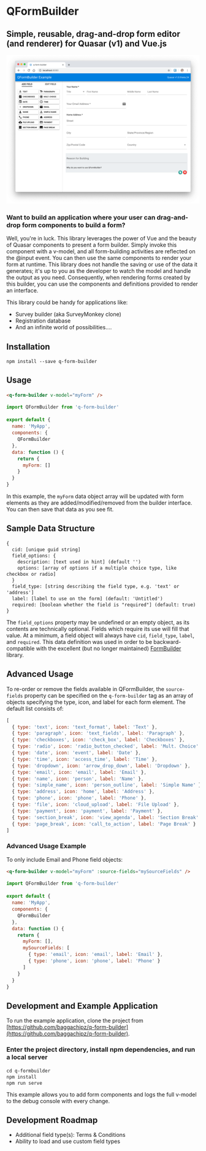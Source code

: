 # QFormBuilder
## Simple, reusable, drag-and-drop form editor (and renderer) for Quasar (v1) and Vue.js

![Alt text](src/assets/screenshot.png?raw=true "Screenshot")

### Want to build an application where your user can drag-and-drop form components to build a form? 

Well, you're in luck. This library leverages the power of Vue and the beauty of Quasar components to present a form builder. Simply invoke this component with a v-model, and all form-building activities are reflected on the @input event. You can then use the same components to render your form at runtime. This library does not handle the saving or use of the data it generates; it's up to you as the developer to watch the model and handle the output as you need. Consequently, when rendering forms created by this builder, you can use the components and definitions provided to render an interface.

This library could be handy for applications like:
 * Survey builder (aka SurveyMonkey clone)
 * Registration database
 * And an infinite world of possibilities....

## Installation

```
npm install --save q-form-builder
```

## Usage
```html
<q-form-builder v-model="myForm" />
```
```javascript
import QFormBuilder from 'q-form-builder'

export default {
  name: 'MyApp',
  components: {
    QFormBuilder
  },
  data: function () {
    return {
      myForm: []
    }
  }
}
```
In this example, the `myForm` data object array will be updated with form elements as they are added/modified/removed from the builder interface. You can then save that data as you see fit.

## Sample Data Structure
```
{
  cid: [unique guid string]
  field_options: {
    description: [text used in hint] (default '')
    options: [array of options if a multiple choice type, like checkbox or radio]
  }
  field_type: [string describing the field type, e.g. 'text' or 'address']
  label: [label to use on the form] (default: 'Untitled')
  required: [boolean whether the field is "required"] (default: true)
}
```
The `field_options` property may be undefined or an empty object, as its contents are technically optional. Fields which require its use will fill that value. At a minimum, a field object will always have `cid`, `field_type`, `label`, and `required`. This data definition was used in order to be backward-compatible with the excellent (but no longer maintained) [FormBuilder](https://github.com/dobtco/formbuilder) library. 

## Advanced Usage
To re-order or remove the fields available in QFormBuilder, the `source-fields` property can be specified on the `q-form-builder` tag as an array of objects specifying the type, icon, and label for each form element. The default list consists of:

```javascript
[
  { type: 'text', icon: 'text_format', label: 'Text' },
  { type: 'paragraph', icon: 'text_fields', label: 'Paragraph' },
  { type: 'checkboxes', icon: 'check_box', label: 'Checkboxes' },
  { type: 'radio', icon: 'radio_button_checked', label: 'Mult. Choice' },
  { type: 'date', icon: 'event', label: 'Date' },
  { type: 'time', icon: 'access_time', label: 'Time' },
  { type: 'dropdown', icon: 'arrow_drop_down', label: 'Dropdown' },
  { type: 'email', icon: 'email', label: 'Email' },
  { type: 'name', icon: 'person', label: 'Name' },
  { type: 'simple_name', icon: 'person_outline', label: 'Simple Name' },
  { type: 'address', icon: 'home', label: 'Address' },
  { type: 'phone', icon: 'phone', label: 'Phone' },
  { type: 'file', icon: 'cloud_upload', label: 'File Upload' },
  { type: 'payment', icon: 'payment', label: 'Payment' },
  { type: 'section_break', icon: 'view_agenda', label: 'Section Break' },
  { type: 'page_break', icon: 'call_to_action', label: 'Page Break' }
]
```

### Advanced Usage Example

To only include Email and Phone field objects:

```html
<q-form-builder v-model="myForm" :source-fields="mySourceFields" />
```

```javascript
import QFormBuilder from 'q-form-builder'

export default {
  name: 'MyApp',
  components: {
    QFormBuilder
  },
  data: function () {
    return {
      myForm: [],
      mySourceFields: [
        { type: 'email', icon: 'email', label: 'Email' },
        { type: 'phone', icon: 'phone', label: 'Phone' }
      ]
    }
  }
}
```

## Development and Example Application
To run the example application, clone the project from [https://github.com/baggachipz/q-form-builder](https://github.com/baggachipz/q-form-builder).

### Enter the project directory, install npm dependencies, and run a local server
```
cd q-formbuilder
npm install
npm run serve
```

This example allows you to add form components and logs the full v-model to the debug console with every change.

## Development Roadmap
 * Additional field type(s): Terms & Conditions
 * Ability to load and use custom field types